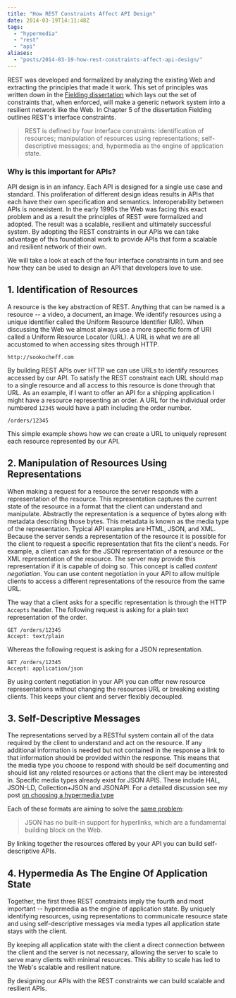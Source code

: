 ```yaml
---
title: "How REST Constraints Affect API Design"
date: 2014-03-19T14:11:48Z
tags: 
  - "hypermedia"
  - "rest"
  - "api"
aliases:
  - "posts/2014-03-19-how-rest-constraints-affect-api-design/"
---
```


REST was developed and formalized by analyzing the existing Web and extracting
the principles that made it work. This set of principles was written down in the
[Fielding dissertation](https://www.ics.uci.edu/~fielding/pubs/dissertation/rest_arch_style.htm)
which lays out the set of constraints that, when enforced, will make a generic
network system into a resilient network like the Web. In Chapter 5 of the
dissertation Fielding outlines REST's interface constraints.

> REST is defined by four interface constraints: identification of resources;
> manipulation of resources using representations; self-descriptive messages;
> and, hypermedia as the engine of application state. 

<!--more-->

### Why is this important for APIs?

API design is in an infancy. Each API is designed for a single use case and
standard. This proliferation of different design ideas results in APIs that each
have their own specification and semantics. Interoperability between APIs is
nonexistent. In the early 1990s the Web was facing this exact problem and as a
result the principles of REST were formalized and adopted. The result was a
scalable, resilient and ultimately successful system. By adopting the REST
constraints in our APIs we can take advantage of this foundational work to
provide APIs that form a scalable and resilient network of their own.

We will take a look at each of the four interface constraints in turn and see
how they can be used to design an API that developers love to use. 

## 1. Identification of Resources

A resource is the key abstraction of REST. Anything that can be named is a
resource -- a video, a document, an image. We identify resources using a
unique identifier called the Uniform Resource Identifier (URI). When discussing
the Web we almost always use a more specific form of URI called a Uniform
Resource Locator (URL). A URL is what we are all accustomed to when accessing
sites through HTTP.

```
http://sookocheff.com
```

By building REST APIs over HTTP we can use URLs to identify resources accessed
by our API. To satisfy the REST constraint each URL should map to a single
resource and all access to this resource is done through that URL. As an
example, if I want to offer an API for a shipping application I might have a
resource representing an order. A URL for the individual order numbered `12345`
would have a path including the order number.

```
/orders/12345
```

This simple example shows how we can create a URL to uniquely represent each
resource represented by our API.

## 2. Manipulation of Resources Using Representations

When making a request for a resource the server responds with a representation
of the resource. This representation captures the current state of the resource
in a format that the client can understand and manipulate. Abstractly the
representation is a sequence of bytes along with metadata describing those
bytes. This metadata is known as the media type of the representation. Typical
API examples are HTML, JSON, and XML. Because the server sends a representation
of the resource it is possible for the client to request a specific
representation that fits the client's needs. For example, a client can ask for
the JSON representation of a resource or the XML representation of the resource.
The server may provide this representation if it is capable of doing so. This
concept is called *content negotiation*. You can use content negotiation in your
API to allow multiple clients to access a different representations of the
resource from the same URL. 

The way that a client asks for a specific representation is through the HTTP
`Accepts` header. The following request is asking for a plain text
representation of the order.

```
GET /orders/12345
Accept: text/plain
```

Whereas the following request is asking for a JSON representation.

```
GET /orders/12345
Accept: application/json
```

By using content negotiation in your API you can offer new resource
representations without changing the resources URL or breaking existing clients.
This keeps your client and server flexibly decoupled.

## 3. Self-Descriptive Messages

The representations served by a RESTful system contain all of the data required
by the client to understand and act on the resource. If any additional
information is needed but not contained in the response a link to that
information should be provided within the response. This means that the media
type you choose to respond with should be self documenting and should list any
related resources or actions that the client may be interested in. Specific
media types already exist for JSON APIS. These include HAL, JSON-LD,
Collection+JSON and JSONAPI. For a detailed discussion see my post [on
choosing a hypermedia
type](http://sookocheff.com/posts/2014-03-11-on-choosing-a-hypermedia-format/)

Each of these formats are aiming to solve the [same
problem](https://www.w3.org/TR/json-ld/#basic-concepts):

> JSON has no built-in support for hyperlinks, which are a fundamental building
> block on the Web. 

By linking together the resources offered by your API you can build
self-descriptive APIs.

## 4. Hypermedia As The Engine Of Application State

Together, the first three REST constraints imply the fourth and most important --
hypermedia as the engine of application state. By uniquely identifying
resources, using representations to communicate resource state and using
self-descriptive messages via media types all application state stays with the
client. 

By keeping all application state with the client a direct connection between the
client and the server is not necessary, allowing the server to scale to serve
many clients with minimal resources. This ability to scale has led to the Web's
scalable and resilient nature. 

By designing our APIs with the REST constraints we can build scalable and
resilient APIs.
